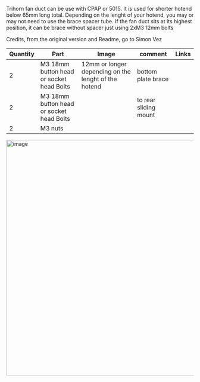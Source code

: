 Trihorn fan duct can be use with CPAP or 5015. It is used for shorter hotend below 65mm long total. Depending on the lenght of your hotend, you may or may not need to use the brace spacer tube. If the fan duct sits at its highest position, it can be brace without spacer just using 2xM3 12mm bolts


Credits, from the original version and Readme, go to Simon Vez

| Quantity | Part                         | Image             | comment  | Links  |
| ------ | ----                           | -------           | -----    | -----	|
| 2      | M3 18mm button head or socket head Bolts| 12mm or longer depending on the lenght of the hotend             | bottom plate brace |   |
| 2      | M3 18mm button head or socket head Bolts|              | to rear sliding mount |   |
| 2      | M3 nuts |             |                                             |      |

<img width="631" alt="image" src="https://user-images.githubusercontent.com/37383368/213066134-b9c9c353-51a7-4037-9806-4d54ad38cc9c.png">
